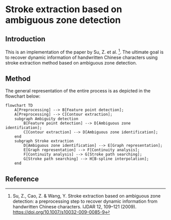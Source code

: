 # Stroke extraction based on ambiguous zone detection

## Introduction
This is an implementation of the paper by Su, Z. et al. [^1]. The ultimate goal is to recover dynamic information of handwritten Chinese characters using stroke extraction method based on ambiguous zone detection.

## Method
The general representation of the entire process is as depicted in the flowchart below:

```mermaid
flowchart TD
    A[Preprocessing] --> B[Feature point detection];
    A[Preprocessing] --> C[Contour extraction];
    subgraph Ambiguity detection
        B[Feature point detection] --> D[Ambiguous zone identification];
        C[Contour extraction] --> D[Ambiguous zone identification];
    end
    subgraph Stroke extraction
        D[Ambiguous zone identification] --> E[Graph representation];
        E[Graph representation] --> F[Continuity analysis];
        F[Continuity analysis] --> G[Stroke path searching];
        G[Stroke path searching] --> H[B-spline interpolation];
    end   
```


## Reference
[^1]: Su, Z., Cao, Z. & Wang, Y. Stroke extraction based on ambiguous zone detection: a preprocessing step to recover dynamic information from handwritten Chinese characters. IJDAR 12, 109–121 (2009). https://doi.org/10.1007/s10032-009-0085-9 

